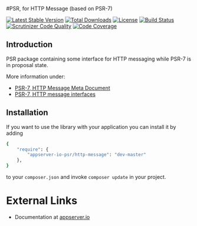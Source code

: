 #PSR, for HTTP Message (based on PSR-7)

[![Latest Stable Version](https://img.shields.io/packagist/v/appserver-io-psr/http-message.svg?style=flat-square)](https://packagist.org/packages/appserver-io-psr/http-message) 
 [![Total Downloads](https://img.shields.io/packagist/dt/appserver-io-psr/http-message.svg?style=flat-square)](https://packagist.org/packages/appserver-io-psr/http-message)
 [![License](https://img.shields.io/packagist/l/appserver-io-psr/http-message.svg?style=flat-square)](https://packagist.org/packages/appserver-io-psr/http-message)
 [![Build Status](https://img.shields.io/travis/appserver-io-psr/http-message/master.svg?style=flat-square)](http://travis-ci.org/appserver-io-psr/http-message)
 [![Scrutinizer Code Quality](https://img.shields.io/scrutinizer/g/appserver-io-psr/http-message/master.svg?style=flat-square)](https://scrutinizer-ci.com/g/appserver-io-psr/http-message/?branch=master)
 [![Code Coverage](https://img.shields.io/scrutinizer/coverage/g/appserver-io-psr/http-message/master.svg?style=flat-square)](https://scrutinizer-ci.com/g/appserver-io-psr/http-message/?branch=master)

## Introduction

PSR package containing some interface for HTTP messaging while PSR-7 is in proposal state.

More information under:

* [PSR-7, HTTP Message Meta Document](https://github.com/php-fig/fig-standards/blob/master/proposed/http-message-meta.md)
* [PSR-7, HTTP message interfaces](https://github.com/php-fig/fig-standards/blob/master/proposed/http-message.md)

## Installation

If you want to use the library with your application you can install it by adding

```sh
{
    "require": {
        "appserver-io-psr/http-message": "dev-master"
    },
}
```

to your ```composer.json``` and invoke ```composer update``` in your project.

# External Links

* Documentation at [appserver.io](http://docs.appserver.io)
